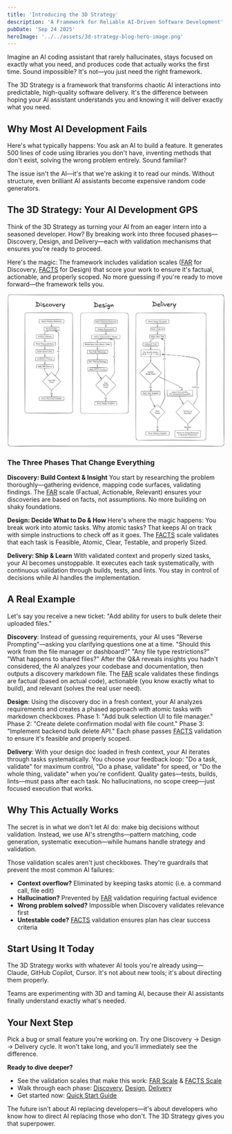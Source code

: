 ```yaml
---
title: 'Introducing the 3D Strategy'
description: 'A Framework for Reliable AI-Driven Software Development'
pubDate: 'Sep 24 2025'
heroImage: '../../assets/3d-strategy-blog-hero-image.png'
---
```


Imagine an AI coding assistant that rarely hallucinates, stays focused on exactly what you need, and produces code that actually works the first time. Sound impossible? It's not—you just need the right framework.

The 3D Strategy is a framework that transforms chaotic AI interactions into predictable, high-quality software delivery. It's the difference between hoping your AI assistant understands you and knowing it will deliver exactly what you need.

## Why Most AI Development Fails

Here's what typically happens: You ask an AI to build a feature. It generates 500 lines of code using libraries you don't have, inventing methods that don't exist, solving the wrong problem entirely. Sound familiar?

The issue isn't the AI—it's that we're asking it to read our minds. Without structure, even brilliant AI assistants become expensive random code generators.

## The 3D Strategy: Your AI Development GPS

Think of the 3D Strategy as turning your AI from an eager intern into a seasoned developer. How? By breaking work into three focused phases—Discovery, Design, and Delivery—each with  validation mechanisms that ensures you're ready to proceed.

Here's the magic: The framework includes validation scales ([FAR](https://github.com/patrob/3d-strategy/blob/main/docs/scales/far-scale.md) for Discovery, [FACTS](https://github.com/patrob/3d-strategy/blob/main/docs/scales/facts-scale.md) for Design) that score your work to ensure it's factual, actionable, and properly scoped. No more guessing if you're ready to move forward—the framework tells you.

![3D Strategy Workflow Diagram](../../assets/3d-strategy-workflow.png)

### The Three Phases That Change Everything

**Discovery: Build Context & Insight**
You start by researching the problem thoroughly—gathering evidence, mapping code surfaces, validating findings. The [FAR](https://github.com/patrob/3d-strategy/blob/main/docs/scales/far-scale.md) scale (Factual, Actionable, Relevant) ensures your discoveries are based on facts, not assumptions. No more building on shaky foundations.

**Design: Decide What to Do & How**
Here's where the magic happens: You break work into atomic tasks. Why atomic tasks? That keeps AI on track with simple instructions to check off as it goes. The [FACTS](https://github.com/patrob/3d-strategy/blob/main/docs/scales/facts-scale.md) scale validates that each task is Feasible, Atomic, Clear, Testable, and properly Sized.

**Delivery: Ship & Learn**
With validated context and properly sized tasks, your AI becomes unstoppable. It executes each task systematically, with continuous validation through builds, tests, and lints. You stay in control of decisions while AI handles the implementation.

## A Real Example

Let's say you receive a new ticket: "Add ability for users to bulk delete their uploaded files."

**Discovery**: Instead of guessing requirements, your AI uses "Reverse Prompting"—asking you clarifying questions one at a time. "Should this work from the file manager or dashboard?" "Any file type restrictions?" "What happens to shared files?" After the Q&A reveals insights you hadn't considered, the AI analyzes your codebase and documentation, then outputs a discovery markdown file. The [FAR](https://github.com/patrob/3d-strategy/blob/main/docs/scales/far-scale.md) scale validates these findings are factual (based on actual code), actionable (you know exactly what to build), and relevant (solves the real user need).

**Design**: Using the discovery doc in a fresh context, your AI analyzes requirements and creates a phased approach with atomic tasks with markdown checkboxes. Phase 1: "Add bulk selection UI to file manager." Phase 2: "Create delete confirmation modal with file count." Phase 3: "Implement backend bulk delete API." Each phase passes [FACTS](https://github.com/patrob/3d-strategy/blob/main/docs/scales/facts-scale.md) validation to ensure it's feasible and properly scoped.

**Delivery**: With your design doc loaded in fresh context, your AI iterates through tasks systematically. You choose your feedback loop: "Do a task, validate" for maximum control, "Do a phase, validate" for speed, or "Do the whole thing, validate" when you're confident. Quality gates—tests, builds, lints—must pass after each task. No hallucinations, no scope creep—just focused execution that works.

## Why This Actually Works

The secret is in what we don't let AI do: make big decisions without validation. Instead, we use AI's strengths—pattern matching, code generation, systematic execution—while humans handle strategy and validation.

Those validation scales aren't just checkboxes. They're guardrails that prevent the most common AI failures:
- **Context overflow?** Eliminated by keeping tasks atomic (i.e. a command call, file edit)
- **Hallucination?** Prevented by [FAR](https://github.com/patrob/3d-strategy/blob/main/docs/scales/far-scale.md) validation requiring factual evidence
- **Wrong problem solved?** Impossible when Discovery validates relevance first
- **Untestable code?** [FACTS](https://github.com/patrob/3d-strategy/blob/main/docs/scales/facts-scale.md) validation ensures plan has clear success criteria

## Start Using It Today

The 3D Strategy works with whatever AI tools you're already using—Claude, GitHub Copilot, Cursor. It's not about new tools; it's about directing them properly.

Teams are experimenting with 3D and taming AI, because their AI assistants finally understand exactly what's needed.

## Your Next Step

Pick a bug or small feature you're working on. Try one Discovery → Design → Delivery cycle. It won't take long, and you'll immediately see the difference.

**Ready to dive deeper?**
- See the validation scales that make this work: [FAR Scale](https://github.com/patrob/3d-strategy/blob/main/docs/scales/far-scale.md) & [FACTS Scale](https://github.com/patrob/3d-strategy/blob/main/docs/scales/facts-scale.md)
- Walk through each phase: [Discovery](https://github.com/patrob/3d-strategy/blob/main/docs/phases/discovery.md), [Design](https://github.com/patrob/3d-strategy/blob/main/docs/phases/design.md), [Delivery](https://github.com/patrob/3d-strategy/blob/main/docs/phases/delivery.md)
- Get started now: [Quick Start Guide](https://github.com/patrob/3d-strategy#quick-start)

The future isn't about AI replacing developers—it's about developers who know how to direct AI replacing those who don't. The 3D Strategy gives you that superpower.